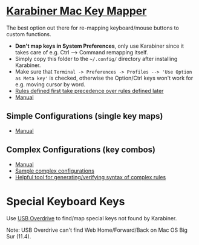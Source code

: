 # [Karabiner Mac Key Mapper](https://karabiner-elements.pqrs.org/)

The best option out there for re-mapping keyboard/mouse buttons to custom functions.

* **Don't map keys in System Preferences**, only use Karabiner since it takes care of e.g. Ctrl --> Command remapping itself.
* Simply copy this folder to the `~/.config/` directory after installing Karabiner.
* Make sure that `Terminal -> Preferences -> Profiles --> 'Use Option as Meta key'` is checked, otherwise the Option/Ctrl keys won't work for e.g. moving cursor by word.
* [Rules defined first take precedence over rules defined later](https://karabiner-elements.pqrs.org/docs/json/complex-modifications-manipulator-evaluation-priority/)
* [Manual](https://karabiner-elements.pqrs.org/docs/manual/configuration/)


## Simple Configurations (single key maps)

* [Manual](https://karabiner-elements.pqrs.org/docs/manual/configuration/configure-simple-modifications/)


## Complex Configurations (key combos)

* [Manual](https://karabiner-elements.pqrs.org/docs/manual/configuration/configure-complex-modifications/)
* [Sample complex configurations](https://ke-complex-modifications.pqrs.org/)
* [Helpful tool for generating/verifying syntax of complex rules](https://genesy.github.io/karabiner-complex-rules-generator/)



# Special Keyboard Keys

Use [USB Overdrive](https://www.usboverdrive.com/) to find/map special keys not found by Karabiner.

Note: USB Overdrive can't find Web Home/Forward/Back on Mac OS Big Sur (11.4).
